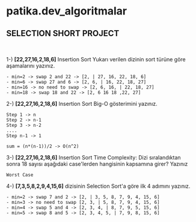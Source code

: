 # patika.dev_algoritmalar
## SELECTION SHORT PROJECT

 

<br>

 

1-) <strong>[22,27,16,2,18,6]</strong> Insertion Sort
    Yukarı verilen dizinin sort türüne göre aşamalarını yazınız.
    
```
- min=2 -> swap 2 and 22 -> [2, | 27, 16, 22, 18, 6]
- min=6 -> swap 27 and 6 -> [2, 6, | 16, 22, 18, 27]
- min=16 -> no need to swap -> [2, 6, 16, | 22, 18, 27]
- min=18 -> swap 18 and 22 -> [2, 6 16 18 ,22, 27]
```

2-) <strong>[22,27,16,2,18,6]</strong> Insertion Sort
    Big-O gösterimini yazınız.
    
```
Step 1 -> n
Step 2 -> n-1
Step 3 -> n-2
....
Step n-1 -> 1

sum = (n*(n-1))/2 -> O(n^2)
```

3-) <strong>[22,27,16,2,18,6]</strong> Insertion Sort
    Time Complexity: Dizi sıralandıktan sonra 18 sayısı aşağıdaki case'lerden hangisinin kapsamına girer? Yazınız
    
```
Worst Case
```

4-) <strong>[7,3,5,8,2,9,4,15,6]</strong> dizisinin Selection Sort'a göre ilk 4 adımını yazınız.
    
```
- min=2 -> swap 7 and 2 -> [2, | 3, 5, 8, 7, 9, 4, 15, 6]
- min=3 -> no need to swap [2, 3, | 5, 8, 7, 9, 4, 15, 6]
- min=4 -> swap 5 and 4 -> [2, 3, 4, | 8, 7, 9, 5, 15, 6]
- min=5 -> swap 8 and 5 -> [2, 3, 4, 5, | 7, 9, 8, 15, 6]
```
